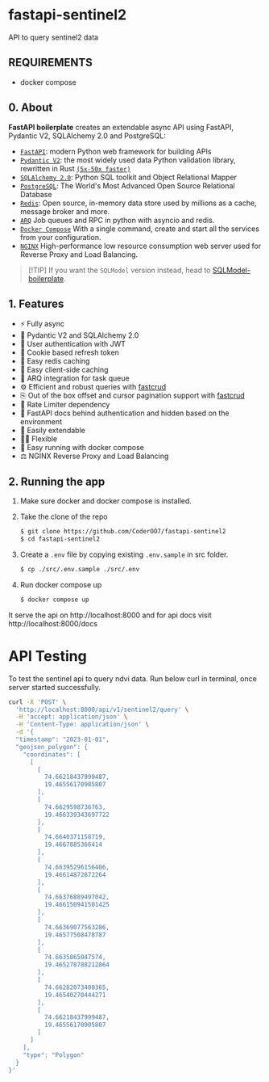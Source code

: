 # fastapi-sentinel2
API to query sentinel2 data


## REQUIREMENTS
* docker compose

## 0. About

**FastAPI boilerplate** creates an extendable async API using FastAPI, Pydantic V2, SQLAlchemy 2.0 and PostgreSQL:

- [`FastAPI`](https://fastapi.tiangolo.com): modern Python web framework for building APIs
- [`Pydantic V2`](https://docs.pydantic.dev/2.4/): the most widely used data Python validation library, rewritten in Rust [`(5x-50x faster)`](https://docs.pydantic.dev/latest/blog/pydantic-v2-alpha/)
- [`SQLAlchemy 2.0`](https://docs.sqlalchemy.org/en/20/changelog/whatsnew_20.html): Python SQL toolkit and Object Relational Mapper
- [`PostgreSQL`](https://www.postgresql.org): The World's Most Advanced Open Source Relational Database
- [`Redis`](https://redis.io): Open source, in-memory data store used by millions as a cache, message broker and more.
- [`ARQ`](https://arq-docs.helpmanual.io) Job queues and RPC in python with asyncio and redis.
- [`Docker Compose`](https://docs.docker.com/compose/) With a single command, create and start all the services from your configuration.
- [`NGINX`](https://nginx.org/en/) High-performance low resource consumption web server used for Reverse Proxy and Load Balancing.

> \[!TIP\] 
> If you want the `SQLModel` version instead, head to [SQLModel-boilerplate](https://github.com/igorbenav/SQLModel-boilerplate).

## 1. Features

- ⚡️ Fully async
- 🚀 Pydantic V2 and SQLAlchemy 2.0
- 🔐 User authentication with JWT
- 🍪 Cookie based refresh token
- 🏬 Easy redis caching
- 👜 Easy client-side caching
- 🚦 ARQ integration for task queue
- ⚙️ Efficient and robust queries with <a href="https://github.com/igorbenav/fastcrud">fastcrud</a>
- ⎘ Out of the box offset and cursor pagination support with <a href="https://github.com/igorbenav/fastcrud">fastcrud</a>
- 🛑 Rate Limiter dependency
- 👮 FastAPI docs behind authentication and hidden based on the environment
- 🦾 Easily extendable
- 🤸‍♂️ Flexible
- 🚚 Easy running with docker compose
- ⚖️ NGINX Reverse Proxy and Load Balancing

## 2. Running the app

1. Make sure docker and docker compose is installed.

2. Take the clone of the repo
    ```bash
    $ git clone https://github.com/CoderOO7/fastapi-sentinel2
    $ cd fastapi-sentinel2
    ```

3. Create a `.env` file by copying existing `.env.sample` in src folder.
    ```bash
    $ cp ./src/.env.sample ./src/.env
    ```
4. Run docker compose up
    ```bash
    $ docker compose up
    ```

It serve the api on http://localhost:8000 and for api docs visit http://localhost:8000/docs
 

# API Testing
To test the sentinel api to query ndvi data. Run below curl in terminal, once server started successfully.
```bash
curl -X 'POST' \
  'http://localhost:8000/api/v1/sentinel2/query' \
  -H 'accept: application/json' \
  -H 'Content-Type: application/json' \
  -d '{
  "timestamp": "2023-01-01",
  "geojson_polygon": {
    "coordinates": [
      [
        [
          74.66218437999487,
          19.46556170905807
        ],
        [
          74.6629598736763,
          19.466339343697722
        ],
        [
          74.6640371158719,
          19.4667885366414
        ],
        [
          74.66395296156406,
          19.46614872872264
        ],
        [
          74.66376889497042,
          19.466150941501425
        ],
        [
          74.66369077563286,
          19.46577508478787
        ],
        [
          74.6635865047574,
          19.465278788212864
        ],
        [
          74.66282073408365,
          19.46540270444271
        ],
        [
          74.66218437999487,
          19.46556170905807
        ]
      ]
    ],
    "type": "Polygon"
  }
}'
```